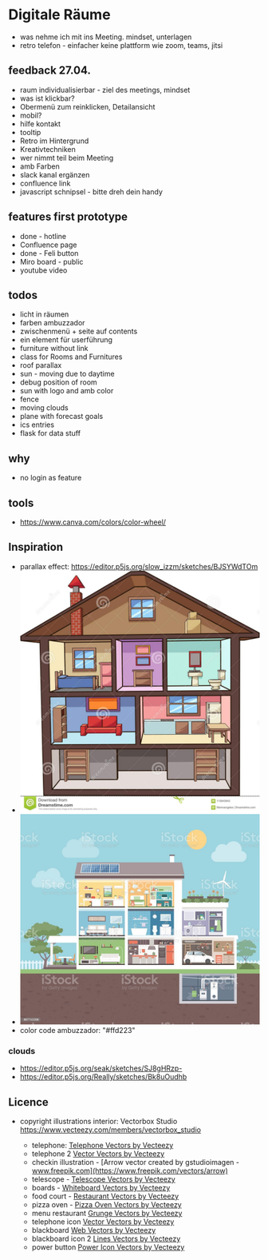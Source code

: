 # Digitale Räume

- was nehme ich mit ins Meeting. mindset, unterlagen
- retro telefon - einfacher keine plattform wie zoom, teams, jitsi

## feedback 27.04.

- raum individualisierbar - ziel des meetings, mindset
- was ist klickbar?
- Obermenü zum reinklicken, Detailansicht
- mobil?
- hilfe kontakt
- tooltip
- Retro im Hintergrund
- Kreativtechniken
- wer nimmt teil beim Meeting
- amb Farben
- slack kanal ergänzen
- confluence link
- javascript schnipsel - bitte dreh dein handy

## features first prototype

- done - hotline
- Confluence page
- done - Feli button
- Miro board - public
- youtube video

## todos

- licht in räumen
- farben ambuzzador
- zwischenmenü + seite auf contents
- ein element für userführung
- furniture without link
- class for Rooms and Furnitures
- roof parallax
- sun - moving due to daytime
- debug position of room
- sun with logo and amb color
- fence
- moving clouds
- plane with forecast goals
- ics entries
- flask for data stuff

## why

- no login as feature

## tools

- <https://www.canva.com/colors/color-wheel/>

## Inspiration

- parallax effect: <https://editor.p5js.org/slow_izzm/sketches/BJSYWdTOm>
- ![Inspiration 3d](docs/inspiration_3d.png)
- ![Inspiration flat ](docs/inspiration_flat.jpg)
- color code ambuzzador: "#ffd223"

### clouds

- <https://editor.p5js.org/seak/sketches/SJ8gHRzp->
- <https://editor.p5js.org/Really/sketches/Bk8uOudhb>

## Licence

- copyright illustrations interior: Vectorbox Studio <https://www.vecteezy.com/members/vectorbox_studio>

  - telephone: [Telephone Vectors by Vecteezy](https://www.vecteezy.com/free-vector/telephone)
  - telephone 2 [Vector Vectors by Vecteezy](https://www.vecteezy.com/free-vector/vector)
  - checkin illustration - [Arrow vector created by gstudioimagen - www.freepik.com](https://www.freepik.com/vectors/arrow)
  - telescope - [Telescope Vectors by Vecteezy](https://www.vecteezy.com/free-vector/telescope)
  - boards - [Whiteboard Vectors by Vecteezy](https://www.vecteezy.com/free-vector/whiteboard)
  - food court - [Restaurant Vectors by Vecteezy](https://www.vecteezy.com/free-vector/restaurant)
  - pizza oven - [Pizza Oven Vectors by Vecteezy](https://www.vecteezy.com/free-vector/pizza-oven)
  - menu restaurant [Grunge Vectors by Vecteezy](https://www.vecteezy.com/free-vector/grunge)
  - telephone icon [Vector Vectors by Vecteezy](https://www.vecteezy.com/free-vector/vector)
  - blackboard [Web Vectors by Vecteezy](https://www.vecteezy.com/free-vector/web)
  - blackboard icon 2 [Lines Vectors by Vecteezy](https://www.vecteezy.com/free-vector/lines)
  - power button [Power Icon Vectors by Vecteezy](https://www.vecteezy.com/free-vector/power-icon)

